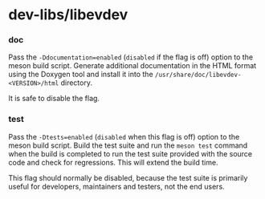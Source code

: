 # dev-libs/libevdev

### doc
Pass the `-Ddocumentation=enabled` (`disabled` if the flag is off) option to the meson build script. Generate additional documentation in the HTML format using the Doxygen tool and install it into the `/usr/share/doc/libevdev-<VERSION>/html` directory.

It is safe to disable the flag.

### test
Pass the `-Dtests=enabled` (`disabled` when this flag is off) option to the meson build script. Build the test suite and run the `meson test` command when the build is completed to run the test suite provided with the source code and check for regressions. This will extend the build time.

This flag should normally be disabled, because the test suite is primarily useful for developers, maintainers and testers, not the end users.
